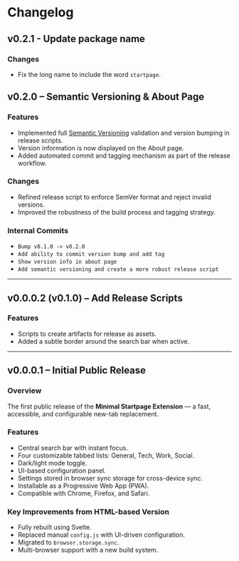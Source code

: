 # Changelog

## v0.2.1 - Update package name

### Changes

- Fix the long name to include the word `startpage`.

## v0.2.0 – Semantic Versioning & About Page

### Features

- Implemented full [Semantic Versioning](https://semver.org/) validation and version bumping in release scripts.
- Version information is now displayed on the About page.
- Added automated commit and tagging mechanism as part of the release workflow.

### Changes

- Refined release script to enforce SemVer format and reject invalid versions.
- Improved the robustness of the build process and tagging strategy.

### Internal Commits

- `Bump v0.1.0 -> v0.2.0`
- `Add ability to commit version bump and add tag`
- `Show version info in about page`
- `Add semantic versioning and create a more robust release script`

---

## v0.0.0.2 (v0.1.0) – Add Release Scripts

### Features

- Scripts to create artifacts for release as assets.
- Added a subtle border around the search bar when active.

---

## v0.0.0.1 – Initial Public Release

### Overview

The first public release of the **Minimal Startpage Extension** — a fast, accessible, and configurable new-tab replacement.

### Features

- Central search bar with instant focus.
- Four customizable tabbed lists: General, Tech, Work, Social.
- Dark/light mode toggle.
- UI-based configuration panel.
- Settings stored in browser sync storage for cross-device sync.
- Installable as a Progressive Web App (PWA).
- Compatible with Chrome, Firefox, and Safari.

### Key Improvements from HTML-based Version

- Fully rebuilt using Svelte.
- Replaced manual `config.js` with UI-driven configuration.
- Migrated to `browser.storage.sync`.
- Multi-browser support with a new build system.

